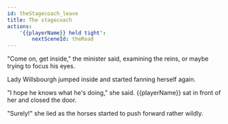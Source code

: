 ```yaml
---
id: theStagecoach_leave
title: The stagecoach
actions:
    '{{playerName}} held tight':
        nextSceneId: theRoad
---
```


"Come on, get inside," the minister said, examining the reins, or maybe trying to focus his eyes.

Lady Willsbourgh jumped inside and started fanning herself again.

"I hope he knows what he's doing," she said. {{playerName}} sat in front of her and closed the door.

"Surely!" she lied as the horses started to push forward rather wildly.

